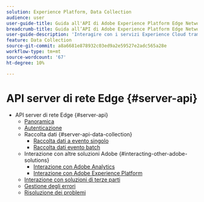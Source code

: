 ```yaml
---
solution: Experience Platform, Data Collection
audience: user
user-guide-title: Guida all'API di Adobe Experience Platform Edge Network Server
breadcrumb-title: Guida all’API di Adobe Experience Platform Edge Network Server
user-guide-description: 'Interagire con i servizi Experience Cloud tramite l’API server di rete Edge '
feature: Data Collection
source-git-commit: a8a6681e878932c03ed9a2e59527e2adc565a28e
workflow-type: tm+mt
source-wordcount: '67'
ht-degree: 10%

---
```



# API server di rete Edge {#server-api}

* API server di rete Edge {#server-api}
   * [Panoramica](overview.md)
   * [Autenticazione](authentication.md)
   * Raccolta dati {#server-api-data-collection}
      * [Raccolta dati a evento singolo](interactive-data-collection.md)
      * [Raccolta dati evento batch](non-interactive-data-collection.md)
   * Interazione con altre soluzioni Adobe {#interacting-other-adobe-solutions}
      * [Interazione con Adobe Analytics](interacting-adobe-analytics.md)
      * [Interazione con Adobe Experience Platform](interacting-experience-platform.md)
   * [Interazione con soluzioni di terze parti](interacting-third-party-solutions.md)
   * [Gestione degli errori](error-handling.md)
   * [Risoluzione dei problemi](troubleshooting.md)